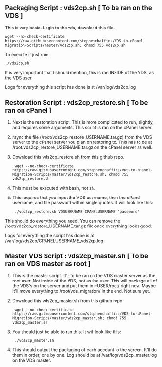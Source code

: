 Packaging Script : vds2cp.sh [ To be ran on the VDS ]
-----------------------------------------------
This is very basic. Login to the vds, download this file.

    wget --no-check-certificate https://raw.githubusercontent.com/stephenchaffins/VDS-to-cPanel-Migration-Scripts/master/vds2cp.sh; chmod 755 vds2cp.sh


To execute it just run:

    ./vds2cp.sh

It is very important that I should mention, this is ran INSIDE of the VDS, as the VDS user.

Logs for everything this script has done is at /var/log/vds2cp.log





Restoration Script : vds2cp_restore.sh [ To be ran on cPanel ]
-----------------------------------------------
1. Next is the restoration script. This is more complicated to run, slightly, and requires some arguments. This script is ran on the cPanel server.

2. rsync the file (/root/vds2cp_restore_USERNAME.tar.gz) from the VDS server to the cPanel server you plan on restoring to. This has to be at /root/vds2cp_restore_USERNAME.tar.gz on the cPanel server as well.
3. Download this vds2cp_restore.sh from this github repo.

        wget --no-check-certificate https://raw.githubusercontent.com/stephenchaffins/VDS-to-cPanel-Migration-Scripts/master/vds2cp_restore.sh; chmod 755 vds2cp_restore.sh

4. This must be executed with bash, not sh.

5. This requires that you input the VDS username, then the cPanel username, and the password within single quotes. It will look like this:

        ./vds2cp_restore.sh VDSUSERNAME CPANELUSERNAME 'password'

This should do everything you need. You can remove the /root/vds2cp_restore_USERNAME.tar.gz file once everything looks good.

Logs for everything the script has done is at /var/log/vds2cp/CPANELUSERNAME_vds2cp.log


Master VDS Script : vds2cp_master.sh [ To be ran on VDS master as root ]
-----------------------------------------------
1. This is the master script. It's to be ran on the VDS master server as the root user. Not inside of the VDS, not as the user. This will package all of the VDS's on the server and put them in ~USER/root/ right now. Maybe it'll move everything to /root/vds_migration/ in the end. Not sure yet.

2. Download this vds2cp_master.sh from this github repo.

        wget --no-check-certificate https://raw.githubusercontent.com/stephenchaffins/VDS-to-cPanel-Migration-Scripts/master/vds2cp_master.sh; chmod 755 vds2cp_master.sh

3. You should just be able to run this. It will look like this:

        ./vds2cp_master.sh
        
4. This should output the packaging of each account to the screen. It'll do them in order, one by one. Log should be at /var/log/vds2cp_master.log on the VDS master.
